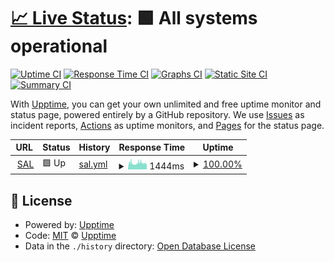 # [📈 Live Status](https://avengerscodelovers.github.io/uptime): <!--live status--> **🟩 All systems operational**

[![Uptime CI](https://github.com/AvengersCodeLovers/sal-uptime/workflows/Uptime%20CI/badge.svg)](https://github.com/AvengersCodeLovers/sal-uptime/actions?query=workflow%3A%22Uptime+CI%22)
[![Response Time CI](https://github.com/AvengersCodeLovers/sal-uptime/workflows/Response%20Time%20CI/badge.svg)](https://github.com/AvengersCodeLovers/sal-uptime/actions?query=workflow%3A%22Response+Time+CI%22)
[![Graphs CI](https://github.com/AvengersCodeLovers/sal-uptime/workflows/Graphs%20CI/badge.svg)](https://github.com/AvengersCodeLovers/sal-uptime/actions?query=workflow%3A%22Graphs+CI%22)
[![Static Site CI](https://github.com/AvengersCodeLovers/sal-uptime/workflows/Static%20Site%20CI/badge.svg)](https://github.com/AvengersCodeLovers/sal-uptime/actions?query=workflow%3A%22Static+Site+CI%22)
[![Summary CI](https://github.com/AvengersCodeLovers/sal-uptime/workflows/Summary%20CI/badge.svg)](https://github.com/AvengersCodeLovers/sal-uptime/actions?query=workflow%3A%22Summary+CI%22)

With [Upptime](https://upptime.js.org), you can get your own unlimited and free uptime monitor and status page, powered entirely by a GitHub repository. We use [Issues](https://github.com/upptime/upptime/issues) as incident reports, [Actions](https://github.com/AvengersCodeLovers/sal-uptime/actions) as uptime monitors, and [Pages](https://upptime.github.io/upptime) for the status page.

<!--start: status pages-->
<!-- This summary is generated by Upptime (https://github.com/upptime/upptime) -->
<!-- Do not edit this manually, your changes will be overwritten -->
<!-- prettier-ignore -->
| URL | Status | History | Response Time | Uptime |
| --- | ------ | ------- | ------------- | ------ |
| <img alt="" src="https://sal.vn/images/favicon-32x32.png" height="13"> [SAL](https://sal.vn) | 🟩 Up | [sal.yml](https://github.com/AvengersCodeLovers/uptime/commits/HEAD/history/sal.yml) | <details><summary><img alt="Response time graph" src="./graphs/sal/response-time-week.png" height="20"> 1444ms</summary><br><a href="https://AvengersCodeLovers.github.io/uptime/history/sal"><img alt="Response time 1444" src="https://img.shields.io/endpoint?url=https%3A%2F%2Fraw.githubusercontent.com%2FAvengersCodeLovers%2Fuptime%2FHEAD%2Fapi%2Fsal%2Fresponse-time.json"></a><br><a href="https://AvengersCodeLovers.github.io/uptime/history/sal"><img alt="24-hour response time 1507" src="https://img.shields.io/endpoint?url=https%3A%2F%2Fraw.githubusercontent.com%2FAvengersCodeLovers%2Fuptime%2FHEAD%2Fapi%2Fsal%2Fresponse-time-day.json"></a><br><a href="https://AvengersCodeLovers.github.io/uptime/history/sal"><img alt="7-day response time 1444" src="https://img.shields.io/endpoint?url=https%3A%2F%2Fraw.githubusercontent.com%2FAvengersCodeLovers%2Fuptime%2FHEAD%2Fapi%2Fsal%2Fresponse-time-week.json"></a><br><a href="https://AvengersCodeLovers.github.io/uptime/history/sal"><img alt="30-day response time 1444" src="https://img.shields.io/endpoint?url=https%3A%2F%2Fraw.githubusercontent.com%2FAvengersCodeLovers%2Fuptime%2FHEAD%2Fapi%2Fsal%2Fresponse-time-month.json"></a><br><a href="https://AvengersCodeLovers.github.io/uptime/history/sal"><img alt="1-year response time 1444" src="https://img.shields.io/endpoint?url=https%3A%2F%2Fraw.githubusercontent.com%2FAvengersCodeLovers%2Fuptime%2FHEAD%2Fapi%2Fsal%2Fresponse-time-year.json"></a></details> | <details><summary><a href="https://AvengersCodeLovers.github.io/uptime/history/sal">100.00%</a></summary><a href="https://AvengersCodeLovers.github.io/uptime/history/sal"><img alt="All-time uptime 100.00%" src="https://img.shields.io/endpoint?url=https%3A%2F%2Fraw.githubusercontent.com%2FAvengersCodeLovers%2Fuptime%2FHEAD%2Fapi%2Fsal%2Fuptime.json"></a><br><a href="https://AvengersCodeLovers.github.io/uptime/history/sal"><img alt="24-hour uptime 100.00%" src="https://img.shields.io/endpoint?url=https%3A%2F%2Fraw.githubusercontent.com%2FAvengersCodeLovers%2Fuptime%2FHEAD%2Fapi%2Fsal%2Fuptime-day.json"></a><br><a href="https://AvengersCodeLovers.github.io/uptime/history/sal"><img alt="7-day uptime 100.00%" src="https://img.shields.io/endpoint?url=https%3A%2F%2Fraw.githubusercontent.com%2FAvengersCodeLovers%2Fuptime%2FHEAD%2Fapi%2Fsal%2Fuptime-week.json"></a><br><a href="https://AvengersCodeLovers.github.io/uptime/history/sal"><img alt="30-day uptime 100.00%" src="https://img.shields.io/endpoint?url=https%3A%2F%2Fraw.githubusercontent.com%2FAvengersCodeLovers%2Fuptime%2FHEAD%2Fapi%2Fsal%2Fuptime-month.json"></a><br><a href="https://AvengersCodeLovers.github.io/uptime/history/sal"><img alt="1-year uptime 100.00%" src="https://img.shields.io/endpoint?url=https%3A%2F%2Fraw.githubusercontent.com%2FAvengersCodeLovers%2Fuptime%2FHEAD%2Fapi%2Fsal%2Fuptime-year.json"></a></details>

<!--end: status pages-->

## 📄 License

- Powered by: [Upptime](https://github.com/upptime/upptime)
- Code: [MIT](./LICENSE) © [Upptime](https://upptime.js.org)
- Data in the `./history` directory: [Open Database License](https://opendatacommons.org/licenses/odbl/1-0/)

